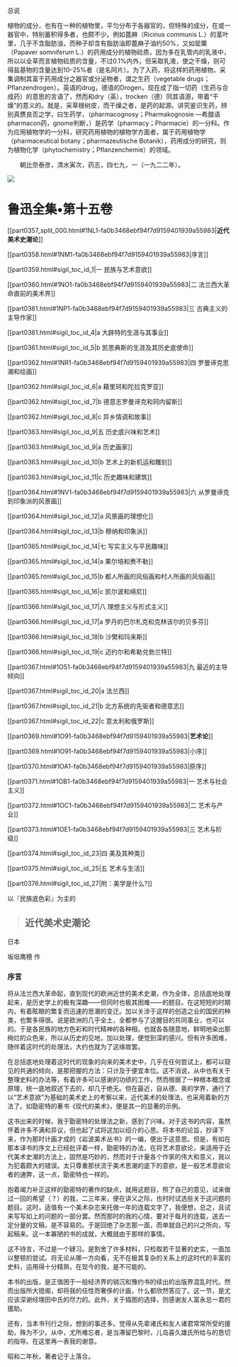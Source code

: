 总说

  

  

植物的成分，也有在一种的植物里，平匀分布于各器官的，但特殊的成分，在或一器官中，特别蓄积得多者，也颇不少。例如蓖麻（Ricinus communis L.）的茎叶里，几乎不含脂肪油，而种子却含有脂肪油即蓖麻子油约50%，又如罂粟（Papaver somniferum L.）的药用成分的植物硷质，因为多在乳管内的乳液中，所以以全草而言植物硷质的含量，不过0.1%内外，但采取乳液，使之干燥，则可得盐基物的含量达到10–25%者（是名阿片）。为了入药，将这样的药用植物，采集调制其富于药用成分之器官或分泌物者，谓之生药（vegetable drugs；Pflanzendrogen）。英语的drug，德语的Drogen，现在成了指一切药（生药与合成药）的意思的言语了，然而和dry（英），trocken（德）同其语源，带着“干燥”的意义的。就是，采草根树皮，而干燥之者，是药的起源。讲究鉴识生药，辨别真赝良否之学，曰生药学，（pharmacognosy；Pharmakognosie —希腊语pharmacon药，gnome判断，）是药学（pharmacy；Pharmacie）的一分科。作为应用植物学的一分科，研究药用植物的植物学方面者，属于药用植物学（pharmaceutical botany；pharmazeutische Botanik），药用成分的研究，则为植物化学（phytochemistry；Pflanzenchemie）的领域。

   

[^1]:  Räuberbande，一种游戏的名目。

[^2]:  在和兰文，太阳是女性的，所以须用“伊，”称“他”便错。  

[^3]:  旧称金牛儿，或金龟子，是一种金绿色的甲虫，食植物的花叶为害。幼虫躲在地里，白色，食植物的根，俗名地蚕；即旧书上的所谓蛴螬。  

[^4]:  Saperment，詈语，表厌恶之意。现在大概仅见于童话中，为非人类所用。  

[^5]:  Heinzelmännchen，身躯矮小的精怪。  

[^6]:  Klingelbeutel，教堂所用，募捐的器具。  

[^7]:  Wistik，德译Wüsstich，“我将知道”之意。  

[^8]:  H. Ch. Andersen （1805–1875），有名的童话作家，丹麦人。  

[^9]:  Pleuzer，德译Klauber，也可以译作挑选者，吹求者，挑剔者等。  

[^10]:  Alles oder Nichts，伊孛生的话，出于他所作的剧曲Brand。  

[^11]:  大概是指病原菌。  

[^12]:  用小刀的事，指医学上的尸体解剖。  

[^13]:  十戈贝克现在约值中国钱一角。——译者  

[^14]:  König是德语，“王爷”的意思，但这里是狗名。——译者  

[^15]:  彼得（Piotr）才是他的正式名字，彼蒂加（Petika）即由此化出，是亲爱，或者轻视时的称呼。——译者  

[^16]:  在俄国最喜欢“戈洛特基”（Gorodki意云“小市”）的游戏：地面上画一块四角的地方，用五块小木头，长七寸，厚二寸，各各刻着一定的形状，在大约距离四丈的远之处，用长有二尺半的短棍，将它打出小市去，若有飞到“市边”，在这界线上站住的，那就是“牧师”。——译者  

[^17]:  这就是醉汉绥蒙· 库兑耶尔（Semion Kudeyar）姓名的略字。——译者  

[^18]:  这只因为这种刀很快的缘故，并不是想读书。——译者  

[^19]:  Nikolai Gogol（1809–1852），俄国有名的作家。——译者  

[^20]:  Chervonez是俄币名，每一个值十卢布，现在约合中国二十元。——译者  

[^21]:  “Japhet auf der Suche nach seinem Vater”大约是真有这样的一部书的，但译者不知何人所作。——译者  

[^22]:  Karlwoche，耶苏复活节前的一礼拜。——译者  

[^23]:  Palmsonntag，耶稣复活节前的礼拜日。——译者

[^24]:  Karussell是一种旋转装置，备有小型的木马、马车、汽车、船等，可以给游客坐上去，旋转起来，以供娱乐。——译者  

[^25]:  “不够格”这句话的含胡音。——译者  

[^26]:  Panikhida是追荐死者的祈祷会，这时用甜的食品供神，所以在这里，就成了诗有甘美的调子的意思。——译者  

[^27]:  一百戈贝克为一卢布，一戈贝克那时约值中国钱一分。——译者  

[^28]:  一格林那现在约值中国钱二角。——译者  

[^29]:  一阿耳申约中国二尺强。——译者  

[^30]:  一萨仁约中国七尺。——译者  

[^31]:  Smelti就是“死”的意思。——译者  

[^32]:  就是埃夫斯契古纳的亲爱的称呼。——译者  

[^33]:  就是卜罗哈尔调克的小名。——译者  

[^34]:  “母羊一样”的原语是“凯克·渥夫札”，所以那人名原是“凯可夫札夫”。——译者  

[^35]:  这是一个德国姓，意思是“吃犹太人者”。——译者  

[^36]:  读如ieli，俄国字母的第二十九字。——译者  

[^37]:  Habeas Corpus是查理斯二世时，在国会通过，保障被法庭判决有罪以前的人的一条法律。——译者  

[^38]:  八月十五日。——译者  

[^39]:  即“人道主义氏”之意。——译者  

[^40]:  查禁败坏风俗图书条项。——译者  

[^41]:  Von der Pest，意云“黑疫氏”。——译者  

[^42]:  苻拉迪弥尔大公时代的英雄。——译者  

[^43]:  一百戈贝克为一卢布，每一戈贝克，现在约合中国钱二分。——译者  

[^44]:  高木诚司，本乡银作。《药学杂志》，五○九， 五三九（一九二四年）。  

[^45]:  Schimmel & co.，1895 Apr. 74.  

[^46]:  黑田近子，日本药学会例会讲演（一九二九年一月）。  

[^47]:  羽根田作夫，《植物研究杂志》，四，一四二（一九二七年）。  

[^48]:  Staudinger.H. L.Ruzica； Helvetica Chemica Acta 7，177；101 （1924）；药志，五○八，五一二；五一○，六七○（一九二四年）。  

[^49]:  Bredt，Posth；Liebig’s Annalen der chemie 285，349 （1895）。  

[^50]:  Wieland：Berichte der deutschen chemischen Gesellschaft，54，1784 （1921）。  

[^51]:  久保田晴光，中岛清吉，尹藤亮一，《日本药物学杂志》，九，二三（一九二九年）。

[^52]:  松南千寿，矶义雄，《军医团杂志》，一九四，四○一（一九二九年）。  

[^53]:  安齐真笃，《北海道医学杂志》，四，二五三（一九二六年）。  

[^54]:  朝比奈泰彦，药志，三○二，三五五（一九○七年）。  

[^55]:  Spiegel： Chemiker Zeitung ，1896 ，97.  

[^56]:  刈米达夫，《植物研究杂志》，三，三四，（一九二六年）。  

[^57]:  刈米达夫，药志，四九二，一一○（一九二三年）。  

[^58]:  Windaus，A.，Reverey，G. U.，Schwieger，A.： Berichte derdeuts chenchemischen Gesellschaft，58，1509（1925）.  

[^59]:  刈米达夫，渥美噞次郎，药志，四六二，七○七（一九二○年）。  

[^60]:  刈米达夫，渥美噞次郎，药志，四七六，九一五（一九二一年）。  

[^61]:  村山义温，药志，三三三，一一八（一九○九年）。  

[^62]:  黑田近子，化志，三○，一○五一（一九一八年）。  

[^63]:  朝比奈泰彦，中西庄吉，药志，五二○，五一五（一九二五年）。

　　朝比奈泰彦，清水寅次，药志，四七九，一（一九二二年）。

[^64]:  刈米达夫，松岛义一，药志，五四○，一三三（一九二七年）。  

[^65]:  刈米达夫，渥美噞次郎，药志，四六二，六三九（一九二○年）。  

[^66]:  太田贤一郎，《庆应医学》，三、一一、一二；四、三、四。（一九二四，二五年。）  

[^67]:  近藤平三郎，天野梅太郎，药志，四六六，一○二七（一九二○年）。阿部胜马，斋藤系平，《庆应医学》，二，二六三（一九二二年）。酒井和太郎，《东京医学会志》，三一（一九一七年）。  

[^68]:  荻原昌二，台湾总督府中央研究所报告，五、七（一九二四年）。  

[^69]:  R. Adams： Journal of American Chemical Society，47，2727，（1925）。  

[^70]:  小泽武，《工业化学会杂志》，二五、三八九（一九二九年）；刈米达夫，植研，五、九八（一九二八年）；药志，五五二、一五二（一九二八年）。  

[^71]:  椎名泰三，《千叶医学会杂志》，二、一三三（一九二五年）；五、四八、七二（一九二七年）。  

[^72]:  Y. Asahina：Acta Phytochimica（Tokyo），1，67 （1924）。  

[^73]:  村山义温，篠崎好三，高田仁一，药志，五三○，二九九（一九二六年），五五○，一○三五（一九二七年）。  

[^74]:  刈米达夫，渥美噞次郎，药志，四九一、一○（一九二三年）；药志，五五七，六七四（一九二八年）。武居三吉，化志，四四、八四一（一九二三年）；《理化学研究所汇报》，八、五一○（一九二九年）。  

[^75]:  前田安之助，《皮肤科及泌尿器科杂志》，二五、一（一九二五年）。  

[^76]:  松岛义一，久保田实，药志，五五二、一四六（一九二八年）。  

[^77]:  永井一雄，化志，二三、七四四（一九○二年）。刈米达夫，渥美噞次郎，岛田美知武，药志，五○○、七三九（一九二四年）。

[^78]:  博打，日本语，语如 Bacuchi——译者  

[^79]:  刈米达夫，松岛义一，药志，五一四，一○六○（一九二四年）。  

[^80]:  刈米达夫，高田仁一，吉田芳信，药志，五七二、九三七（一九二九年）。  

[^81]:  近藤平三郎，岩本薰，口羽与三郎，药志，五六五、二三二（一九二九年）。近藤平三郎，远藤胜，药志，五七四、二六二（一九二九年）。  

[^82]:  朝比奈泰彦，上野周，药志，四○八、一四六（一九一六年）；朝比奈泰彦，浅野顺太郎，药志，五六四，一一七（一九二九年）。间庭秀夫，药志、五○七、三四八（一九二四年）。  

[^83]:  朝比奈泰彦，用濑盛三，药志，四六三、七六六（一九二○年）。长田捷三，药志，五四七、七一一（一九二七年）。  

[^84]:  近藤平三郎，落合英二，药志，五四九，九一三（一九二七年）。后藤格二，铃木英雄，化志，五○，五五六（一九二九年）。  

[^85]:  北里善次郎，药志，五三六、八四三（一九二六年）。  

[^86]:  村山义温，篠崎好三，药志，五三○，二九九（一九二六年）。  

[^87]:  北里善次郎，药志，五四二，三一五（一九二七年）。  

[^88]:  北里善次郎，Proc.Imp.Acad.Japan，2，124 （1926）。  

[^89]:  森岛库太，《东京医事新志》，二四○二（一九二五年）。  

[^90]:  福田昌雄，化志，五○，七四六（一九二九年）。  

[^91]:  长井长义，药志，一二○，一○九（一八九二年）；一三○，一一八六，一三九，九○一（一八九三年）。  

[^92]:  Chen and Schmidt： J. exp. Pharmacol. 24，339 （1924）。  

[^93]:  藤井美知男， 《满洲医学杂志》，四，五六（一九二六年）。  

[^94]:  O． Stapf： New Bulletin，1927，133.  

[^95]:  刈米达夫，《植物研究杂志》，五，三二五（一九二八年）。  

[^96]:  B. F. Read，J. C. Liu: Journal of American Pharmaceutical Association. 1928，339.  

[^97]:  L．Hecke：Wiener Landw． Zeitg．75，3 （1923）； Bot Sbstr. 13，57（1924）.  

[^98]:  大谷文昭，药志，五五四，三七六（一九二八年）。

   

![](%20/Users/kevin_lu/Downloads/obsidian_epub_books/《鲁迅全集》（全20册）1938年民国权威版/images/00099.jpeg)

   

# 鲁迅全集•第十五卷

[[part0357_split_000.html#1NL1-fa0b3468ebf94f7d9159401939a55983\|**近代美术史潮论**]]

[[part0358.html#1NM1-fa0b3468ebf94f7d9159401939a55983\|序言]]

[[part0359.html#sigil_toc_id_1\|一 民族与艺术意欲]]

[[part0360.html#1NO1-fa0b3468ebf94f7d9159401939a55983\|二 法兰西大革命直前的美术界]]

[[part0361.html#1NP1-fa0b3468ebf94f7d9159401939a55983\|三 古典主义的主导作家]]

[[part0361.html#sigil_toc_id_4\|a 大辟特的生涯与其事业]]

[[part0361.html#sigil_toc_id_5\|b 凯思典斯的生涯及其历史底使命]]

[[part0362.html#1NR1-fa0b3468ebf94f7d9159401939a55983\|四 罗曼谛克思潮和绘画]]

[[part0362.html#sigil_toc_id_6\|a 藉里珂和陀拉克罗亚]]

[[part0362.html#sigil_toc_id_7\|b 德意志罗曼谛克和珂内留斯]]

[[part0362.html#sigil_toc_id_8\|c 异乡情调和故事]]

[[part0363.html#sigil_toc_id_9\|五 历史底兴味和艺术]]

[[part0363.html#sigil_toc_id_9\|a 历史画家]]

[[part0363.html#sigil_toc_id_10\|b 艺术上的新机运和雕刻]]

[[part0363.html#sigil_toc_id_11\|c 历史趣味和建筑]]

[[part0364.html#1NV1-fa0b3468ebf94f7d9159401939a55983\|六 从罗曼谛克到印象派的风景画]]

[[part0364.html#sigil_toc_id_12\|a 风景画的理想化]]

[[part0364.html#sigil_toc_id_13\|b 穆纳和印象派]]

[[part0365.html#sigil_toc_id_14\|七 写实主义与平民趣味]]

[[part0365.html#sigil_toc_id_14\|a 果尔培和赉不勒]]

[[part0365.html#sigil_toc_id_15\|b 都人所画的风俗画和村人所画的风俗画]]

[[part0365.html#sigil_toc_id_16\|c 凯尔波和绵尼]]

[[part0366.html#sigil_toc_id_17\|八 理想主义与形式主义]]

[[part0366.html#sigil_toc_id_17\|a 罗丹的巴尔札克和克林该尔的贝多芬]]

[[part0366.html#sigil_toc_id_18\|b 沙樊和玛来斯]]

[[part0366.html#sigil_toc_id_19\|c 迈约尔和希勒兑勃兰特]]

[[part0367.html#1O51-fa0b3468ebf94f7d9159401939a55983\|九 最近的主导倾向]]

[[part0367.html#sigil_toc_id_20\|a 法兰西]]

[[part0367.html#sigil_toc_id_21\|b 北方系统的先驱者和德意志]]

[[part0367.html#sigil_toc_id_22\|c 意太利和俄罗斯]]

  

[[part0369.html#1O91-fa0b3468ebf94f7d9159401939a55983\|**艺术论**]]

[[part0369.html#1O91-fa0b3468ebf94f7d9159401939a55983\|小序]]

[[part0370.html#1OA1-fa0b3468ebf94f7d9159401939a55983\|原序]]

[[part0371.html#1OB1-fa0b3468ebf94f7d9159401939a55983\|一 艺术与社会主义]]

[[part0372.html#1OC1-fa0b3468ebf94f7d9159401939a55983\|二 艺术与产业]]

[[part0373.html#1OE1-fa0b3468ebf94f7d9159401939a55983\|三 艺术与阶级]]

[[part0374.html#sigil_toc_id_23\|四 美及其种类]]

[[part0375.html#sigil_toc_id_25\|五 艺术与生活]]

[[part0376.html#sigil_toc_id_27\|附：美学是什么?]]

   

  

以『民族底色彩』为主的

   

> ## 近代美术史潮论

日本

坂垣鹰穂 作

   

  

### 序言

  

  

将从法兰西大革命起，直到现代的欧洲近世的美术史潮，作为全体，总括底地处理起来，是历史学上的极有深趣——但同时也极其困难——的题目。在这短短的时期内，有着眩眼的繁复而迅速的思潮的变迁。加以关涉于这样的创造之业的国民的种类，也繁多得很。说是欧洲的几乎全土，全都参与了这醒目的共同事业，也可以的。于是各民族的地方色彩和时代精神的各种相，也就各各随意地，鲜明地染出那绚烂的众色来，所以从历史的见地，加以处理，便觉到深的感兴。但有许多困难，随伴着这时代的处理法，大约也就为了这缘故罢。  

在总括底地处理着这时代的现象的向来的美术史中，几乎在任何尝试上，都可以窥见的共通的倾向，是那把握的方法：只计及于便宜本位。这不消说，从中也有关于整理史料的办法等，有着许多可以感谢的功绩的工作，然而根据了一种根本概念或原理，统一底地叙述下去的，却几于绝无。但在最近，自从德、奥的学界，通行了以“艺术意欲”为基础的美术史上的考察以来，近代美术的处理法，也采用着新的方法了。如勖密特的著书《现代的美术》，便是其一的显著的示例。

这书出来的时候，我于勖密特的处理法之新，感到了兴味。对于这书的内容，虽然怀着许多不满和异议，但也起了试将这加以绍介的心思。将本书的论旨，抄译下来，作为那时计画才成的《岩波美术丛书》的一编，便出于这意思。但是，有如在那本译书的序文上已经批评着一样，勖密特的办法，在将艺术意欲论，来适用于近代美术史潮的方法上，固然是巧妙的，然而对于计量各个作家的伟大和意义，我以为犯着颇大的错误。太只尊重那伏流于美术思潮的底下的意欲，是一般艺术意欲论者的通弊，这一点，勖密特也一样的。

抱着竭力补正这样的勖密特的著作的缺点，就用这题目，照了自己的意见，试来做过一回的希望（？）的我，二三年来，便在讲义之际，也时时试选些关于这问题的题目。这时，适值有一个美术杂志来托做一年的连载文字了，我便想，总之，且试来写写如上的问题的一部分罢。然而那时的我的心情，要对于每月的连载，送去一定分量的文稿，是不容易的。于是回绝了杂志那一面，而单就自己的兴之所向，写起稿来。这一本寡陋的书的成就，大概就由于那样的事情。

这不待言，不过是一个肄习。是割舍了许多材料，只检取若干显著的史实，一面加以整顿的尝试。将无论从哪一方向看，无不在极其复杂的关系上的这时代的丰富的史料，运用得十分精熟，在现今的我，是不可能的。

  

本书的出版，是正值困于一般经济界的销沉和豫约书的续出的出版界混乱时代。然而出版所大镫阁，却将我的任性而奢侈的计画，什么都欣然答应了。这一节，是尤应该深谢经理田中氏的尽力的。此外，关于插图的选择，则感谢友人富永总一君的援助。

  

还有，当本书刊行之际，想到的事还多。觉得从先辈诸氏和友人诸君常常所受的援助，殊为不少。从中，尤所难忘者，是当滞留巴黎时，儿岛喜久雄氏所给与的恳切的指导。在这里再一表我的谢意。

昭和二年秋，著者记于上落合。
